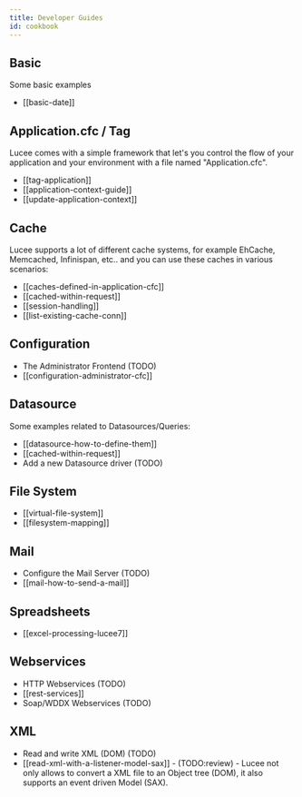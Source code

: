 ```yaml
---
title: Developer Guides
id: cookbook
---
```


## Basic ##

Some basic examples

* [[basic-date]]

## Application.cfc / Tag <cfapplication> ##

Lucee comes with a simple framework that let's you control the flow of your application and your environment with a file named "Application.cfc".

* [[tag-application]]
* [[application-context-guide]]
* [[update-application-context]]

## Cache ##

Lucee supports a lot of different cache systems, for example EhCache, Memcached, Infinispan, etc.. and you can use these caches in various scenarios:

* [[caches-defined-in-application-cfc]]
* [[cached-within-request]]
* [[session-handling]]
* [[list-existing-cache-conn]]

## Configuration ##

* The Administrator Frontend (TODO)
* [[configuration-administrator-cfc]]

## Datasource ##

Some examples related to Datasources/Queries:

* [[datasource-how-to-define-them]]
* [[cached-within-request]]
* Add a new Datasource driver (TODO)

## File System ##

* [[virtual-file-system]]
* [[filesystem-mapping]]

## Mail ##

* Configure the Mail Server (TODO)
* [[mail-how-to-send-a-mail]]

## Spreadsheets ##

* [[excel-processing-lucee7]]

## Webservices ##

* HTTP Webservices (TODO)
* [[rest-services]]
* Soap/WDDX Webservices (TODO)

## XML ##

* Read and write XML (DOM) (TODO)
* [[read-xml-with-a-listener-model-sax]] - (TODO:review) - Lucee not only allows to convert a XML file to an Object tree (DOM), it also supports an event driven Model (SAX).
